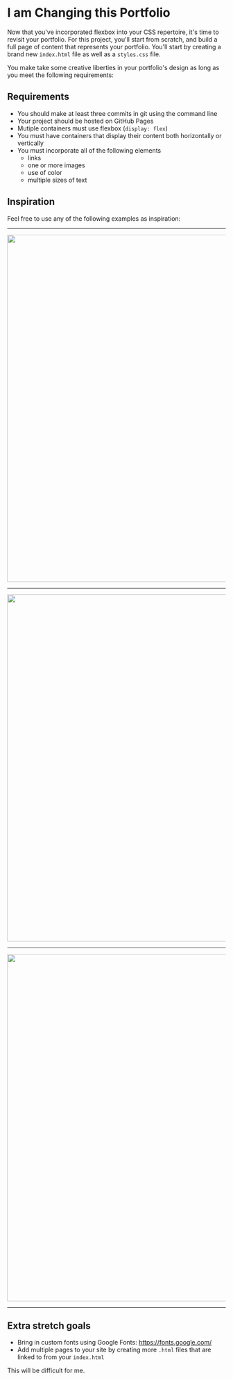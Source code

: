 # I am Changing this Portfolio

Now that you've incorporated flexbox into your CSS repertoire, it's time to revisit your portfolio. For this project, you'll start from scratch, and build a full page of content that represents your portfolio. You'll start by creating a brand new `index.html` file as well as a `styles.css` file.

You make take some creative liberties in your portfolio's design as long as you meet the following requirements:

## Requirements

* You should make at least three commits in git using the command line
* Your project should be hosted on GitHub Pages
* Mutiple containers must use flexbox (`display: flex`)
* You must have containers that display their content both horizontally or vertically
* You must incorporate all of the following elements
  * links
  * one or more images
  * use of color
  * multiple sizes of text

## Inspiration

Feel free to use any of the following examples as inspiration:

---

<img src="https://weblium.com/blog/wp-content/uploads/2019/01/imgonline-com-ua-Compressed-eJEwc0Yum2hEh-1000x601.jpg" width="800px" />

---

<img src="https://summarynetworks.com/wp-content/uploads/2021/06/1623787361_maxresdefault.jpg" width="800px" />

---

<img src="https://weblium.com/blog/wp-content/uploads/2019/01/Screenshot_46.png" width="800px" />

---

## Extra stretch goals

* Bring in custom fonts using Google Fonts: https://fonts.google.com/
* Add multiple pages to your site by creating more `.html` files that are linked to from your `index.html`

This will be difficult for me.
